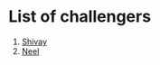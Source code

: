 # List of challengers
1. [Shivay](https://github.com/shivaylamba)
2. [Neel](https://github.com/Neel-07)
